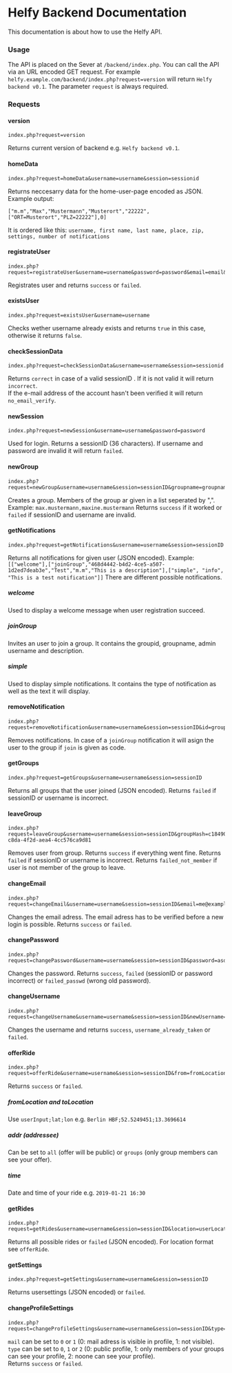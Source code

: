 # Helfy Backend Documentation
This documentation is about how to use the Helfy API.
  
### Usage
The API is placed on the Sever at `/backend/index.php`.
You can call the API via an URL encoded GET request.
For example `helfy.example.com/backend/index.php?request=version` will return `Helfy backend v0.1`.
The parameter `request` is always required.
  
### Requests
#### version
    index.php?request=version
Returns current version of backend e.g. `Helfy backend v0.1`.
  
#### homeData
    index.php?request=homeData&username=username&session=sessionid
Returns neccesarry data for the home-user-page encoded as JSON. Example output:

    ["m.m","Max","Mustermann","Musterort","22222",["ORT=Musterort","PLZ=22222"],0]

It is ordered like this: `username, first name, last name, place, zip, settings, number of notifications`

#### registrateUser
    index.php?request=registrateUser&username=username&password=password&email=email&vname=firstName&nname=lastName&ort=place&plz=zip
Registrates user and returns `success` or `failed`.

#### existsUser
    index.php?request=existsUser&username=username
Checks wether username already exists and returns `true` in this case, otherwise it returns `false`.

#### checkSessionData
    index.php?request=checkSessionData&username=username&session=sessionid
Returns `correct` in case of a valid sessionID . If it is not valid it will return `incorrect`.  
If the e-mail address of the account hasn't been verified it will return `no_email_verify`.

#### newSession
    index.php?request=newSession&username=username&password=password
Used for login. Returns a sessionID (36 characters). If username and password are invalid it will return `failed`.

#### newGroup
    index.php?request=newGroup&username=username&session=sessionID&groupname=groupname&description=description&users=members
Creates a group. Members of the group ar given in a list seperated by ",".
Example: `max.mustermann,maxine.mustermann`
Returns `success` if it worked or `failed` if sessionID and username are invalid.

#### getNotifications
    index.php?request=getNotifications&username=username&session=sessionID
Returns all notifications for given user (JSON encoded).
Example: `[["welcome"],["joinGroup","468d4442-b4d2-4ce5-a507-1d2ed7deab3e","Test","m.m","This is a description"],["simple", "info", "This is a test notification"]]`
There are different possible notifications.
##### welcome
Used to display a welcome message when user registration succeed.
##### joinGroup
Invites an user to join a group. It contains the groupid, groupname, admin username and description.
##### simple
Used to display simple notifications. It contains the type of notification as well as the text it will display.

#### removeNotification
    index.php?request=removeNotification&username=username&session=sessionID&id=groupID&code=actionCode
Removes notifications. In case of a `joinGroup` notification it will asign the user to the group if `join` is given as code.

#### getGroups
    index.php?request=getGroups&username=username&session=sessionID
Returns all groups that the user joined (JSON encoded). Returns `failed` if sessionID or username is incorrect.

#### leaveGroup
    index.php?request=leaveGroup&username=username&session=sessionID&groupHash=c1849032-c8da-4f2d-aea4-4cc576ca9d81
Removes user from group. Returns `success` if everything went fine. Returns `failed` if sessionID or username is incorrect. Returns `failed_not_member` if user is not member of the group to leave.

#### changeEmail
    index.php?request=changeEmail&username=username&session=sessionID&email=me@example.com
Changes the email adress. The email adress has to be verified before a new login is possible. Returns `success` or `failed`.

#### changePassword
    index.php?request=changePassword&username=username&session=sessionID&password=asdf&passwordNew=ghjk
Changes the password. Returns `success`, `failed` (sessionID or password incorrect) or `failed_passwd` (wrong old password).

#### changeUsername
    index.php?request=changeUsername&username=username&session=sessionID&newUsername=nameuser
Changes the username and returns `success`, `username_already_taken` or `failed`.

#### offerRide
    index.php?request=offerRide&username=username&session=sessionID&from=fromLocation&to=toLocation&addr=addressee&time=timeOfRide
Returns `success` or `failed`.
##### fromLocation and toLocation
Use `userInput;lat;lon` e.g. `Berlin HBF;52.5249451;13.3696614`
##### addr (addressee)
Can be set to `all` (offer will be public) or `groups` (only group members can see your offer).
##### time
Date and time of your ride e.g. `2019-01-21 16:30`

#### getRides
    index.php?request=getRides&username=username&session=sessionID&location=userLocation&distance=searchRadius&time=timeToSearchFor
Returns all possible rides or `failed` (JSON encoded). For location format see `offerRide`.

#### getSettings
    index.php?request=getSettings&username=username&session=sessionID
Returns usersettings (JSON encoded) or `failed`.

#### changeProfileSettings
    index.php?request=changeProfileSettings&username=username&session=sessionID&type=publicProfileType&mail=mailVisible
`mail` can be set to `0` or `1` (0: mail adress is visible in profile, 1: not visible).  
`type` can be set to `0`, `1` or `2` (0: public profile, 1: only members of your groups can see your profile, 2: noone can see your profile).  
Returns `success` or `failed`.